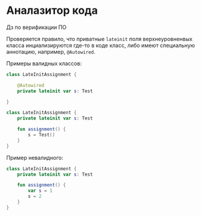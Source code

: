 # Аналазитор кода
Дз по верификации ПО

Проверяется правило, что приватные `lateinit` поля верхнеуровненвых класса инциализируются где-то в коде класс, либо имеют специальную аннотацию, например, `@Autowired`.

Примеры валидных классов:
```kotlin
class LateInitAssignment {

    @Autowired
    private lateinit var s: Test

}
```

```kotlin
class LateInitAssignment {
    private lateinit var s: Test

    fun assignment() {
        s = Test()
    }
}
```

Пример невалидного:
```kotlin
class LateInitAssignment {
    private lateinit var s: Test

    fun assignment() {
        var s = 1
        s = 2
    }
}
```
